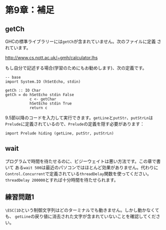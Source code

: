 第9章：補足
===========

getCh
-----

GHCの標準ライブラリーには`getCh`が含まれていません。次のファイルに定義
されています。

http://www.cs.nott.ac.uk/~gmh/calculator.lhs

もし自分で記述する場合(学習のためにもお勧めします)、次の定義です。

    -- base
    import System.IO (hSetEcho, stdin)

    getCh :: IO Char
    getCh = do hSetEcho stdin False
               c <- getChar
               hSetEcho stdin True
               return c

9.5節以降のコードを入力して実行できます。`getLine`と`putStr`、`putStrLn`は
`Prelude`に定義されているので、`Prelude`の定義を隠す必要があります：

    import Prelude hiding (getLine, putStr, putStrLn)

wait
----

プログラムで時間を待たせるのに、ビジーウェイトは悪い方法です。この章で書いて
ある`wait 500`は最近のパソコンではほとんど効果がありません。代わりに
`Control.Concurrent`で定義されている`threadDelay`関数を使ってください。
`threadDelay 200000`とすれば十分時間を待たせられます。

練習問題1
---------

`\ESC[1D`という制御文字列はどのターミナルでも動きません。しかし動かなくても、
`getLine`の戻り値に消去された文字が含まれていないことを確認してください。

